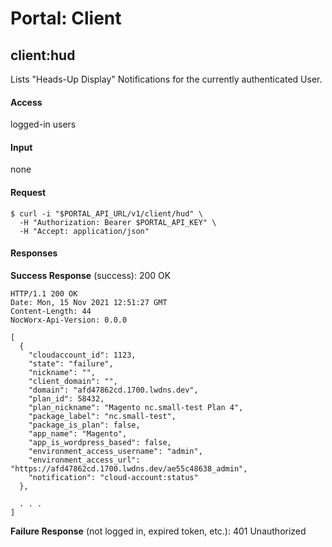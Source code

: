 # Portal: Client

## client:hud
Lists "Heads-Up Display" Notifications for the currently authenticated User.

#### Access
logged-in users

#### Input
none

#### Request
```
$ curl -i "$PORTAL_API_URL/v1/client/hud" \
  -H "Authorization: Bearer $PORTAL_API_KEY" \
  -H "Accept: application/json"
```

#### Responses
**Success Response** (success): 200 OK
```
HTTP/1.1 200 OK
Date: Mon, 15 Nov 2021 12:51:27 GMT
Content-Length: 44
NocWorx-Api-Version: 0.0.0

[
  {
    "cloudaccount_id": 1123,
    "state": "failure",
    "nickname": "",
    "client_domain": "",
    "domain": "afd47862cd.1700.lwdns.dev",
    "plan_id": 58432,
    "plan_nickname": "Magento nc.small-test Plan 4",
    "package_label": "nc.small-test",
    "package_is_plan": false,
    "app_name": "Magento",
    "app_is_wordpress_based": false,
    "environment_access_username": "admin",
    "environment_access_url": "https://afd47862cd.1700.lwdns.dev/ae55c48638_admin",
    "notification": "cloud-account:status"
  },
  
  . . .
]
```

**Failure Response** (not logged in, expired token, etc.): 401 Unauthorized
